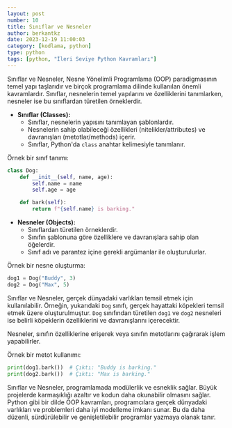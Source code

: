```yaml
---
layout: post
number: 10
title: Sınıflar ve Nesneler
author: berkantkz
date: 2023-12-19 11:00:03
category: [kodlama, python]
type: python
tags: [python, "İleri Seviye Python Kavramları"]
---
```

Sınıflar ve Nesneler, Nesne Yönelimli Programlama (OOP) paradigmasının temel yapı taşlarıdır ve birçok programlama dilinde kullanılan önemli kavramlardır. Sınıflar, nesnelerin temel yapılarını ve özelliklerini tanımlarken, nesneler ise bu sınıflardan türetilen örneklerdir.

- **Sınıflar (Classes):**
  - Sınıflar, nesnelerin yapısını tanımlayan şablonlardır.
  - Nesnelerin sahip olabileceği özellikleri (nitelikler/attributes) ve davranışları (metotlar/methods) içerir.
  - Sınıflar, Python'da `class` anahtar kelimesiyle tanımlanır.

Örnek bir sınıf tanımı:
```python
class Dog:
    def __init__(self, name, age):
        self.name = name
        self.age = age

    def bark(self):
        return f"{self.name} is barking."
```

- **Nesneler (Objects):**
  - Sınıflardan türetilen örneklerdir.
  - Sınıfın şablonuna göre özelliklere ve davranışlara sahip olan öğelerdir.
  - Sınıf adı ve parantez içine gerekli argümanlar ile oluşturulurlar.

Örnek bir nesne oluşturma:
```python
dog1 = Dog("Buddy", 3)
dog2 = Dog("Max", 5)
```

Sınıflar ve Nesneler, gerçek dünyadaki varlıkları temsil etmek için kullanılabilir. Örneğin, yukarıdaki `Dog` sınıfı, gerçek hayattaki köpekleri temsil etmek üzere oluşturulmuştur. `Dog` sınıfından türetilen `dog1` ve `dog2` nesneleri ise belirli köpeklerin özelliklerini ve davranışlarını içerecektir.

Nesneler, sınıfın özelliklerine erişerek veya sınıfın metotlarını çağırarak işlem yapabilirler.

Örnek bir metot kullanımı:
```python
print(dog1.bark())  # Çıktı: "Buddy is barking."
print(dog2.bark())  # Çıktı: "Max is barking."
```

Sınıflar ve Nesneler, programlamada modülerlik ve esneklik sağlar. Büyük projelerde karmaşıklığı azaltır ve kodun daha okunabilir olmasını sağlar. Python gibi bir dilde OOP kavramları, programcılara gerçek dünyadaki varlıkları ve problemleri daha iyi modelleme imkanı sunar. Bu da daha düzenli, sürdürülebilir ve genişletilebilir programlar yazmaya olanak tanır.